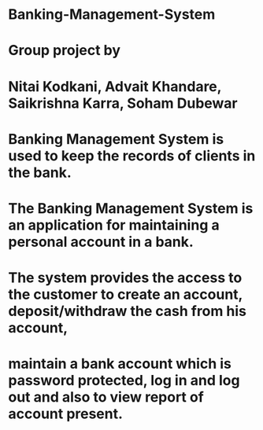 # Banking-Management-System 
# Group project by 
# Nitai Kodkani, Advait Khandare, Saikrishna Karra, Soham Dubewar
# Banking Management System is used to keep the records of clients in the bank.
# The Banking Management System is an application for maintaining a personal account in a bank. 
# The system provides the access to the customer to create an account, deposit/withdraw the cash from his account,  
# maintain a bank account which is password protected, log in and log out and also to view report of account present.
